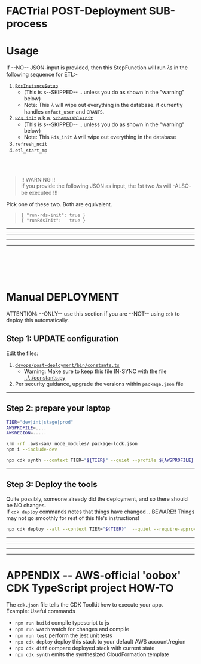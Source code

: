 # FACTrial POST-Deployment SUB-process

# Usage

If --NO-- JSON-input is provided, then this StepFunction will run 𝜆s in the following sequence for ETL:-

1. ~~`RdsInstanceSetup`~~
    * (This is s--SKIPPED-- .. unless you do as shown in the "warning" below)
    * Note: This 𝜆 will wipe out everything in the database.  it currently handles `emfact_user` and `GRANTS`.
1. ~~`Rds_init`~~ a.k.a. ~~`SchemaTableInit`~~
    * (This is s--SKIPPED-- .. unless you do as shown in the "warning" below)
    * Note: This `Rds_init` 𝜆 will wipe out everything in the database
2. `refresh_ncit`
3. `etl_start_mp`

<BR/><BR/>

> !! WARNING !!<BR/>
> If you provide the following JSON as input, the 1st two 𝜆s will -ALSO- be executed !!!

Pick one of these two.  Both are equivalent.

> `{ "run-rds-init": true }`<BR/>
> `{ "runRdsInit":   true }`

<HR/><HR/><HR/><HR/>
<BR/><BR/><BR/><BR/>

# Manual DEPLOYMENT

ATTENTION: --ONLY-- use this section if you are --NOT-- using `cdk` to deploy this automatically.

## Step 1: UPDATE configuration

Edit the files:
1.  [`devops/post-deployment/bin/constants.ts`](./bin/constants.ts)
    *   Warning: Make sure to keep this file IN-SYNC with the file [../../constants.py](../../constants.py)
1.  Per security guidance, upgrade the versions within `package.json` file

<HR/>

## Step 2: prepare your laptop

```bash
TIER="dev|int|stage|prod"
AWSPROFILE=....
AWSREGION=.....

\rm -rf .aws-sam/ node_modules/ package-lock.json
npm i --include-dev

npx cdk synth --context TIER="${TIER}" --quiet --profile ${AWSPROFILE} --region ${AWSREGION}
```

<HR/>

## Step 3: Deploy the tools

Quite possibly, someone already did the deployment, and so there should be NO changes.<BR/>
If `cdk deploy` commands notes that things have changed .. BEWARE!! Things may not go smoothly for rest of this file's instructions!

```bash
npx cdk deploy --all --context TIER="${TIER}"  --quiet --require-approval never --profile ${AWSPROFILE} --region ${AWSREGION}
```

<HR/>
<HR/>
<HR/>
<HR/>

# APPENDIX -- AWS-official 'oobox' CDK TypeScript project HOW-TO

The `cdk.json` file tells the CDK Toolkit how to execute your app.<BR/>
Example: Useful commands

* `npm run build`   compile typescript to js
* `npm run watch`   watch for changes and compile
* `npm run test`    perform the jest unit tests
* `npx cdk deploy`  deploy this stack to your default AWS account/region
* `npx cdk diff`    compare deployed stack with current state
* `npx cdk synth`   emits the synthesized CloudFormation template
